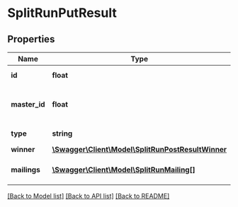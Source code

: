 # SplitRunPutResult

## Properties
Name | Type | Description | Notes
------------ | ------------- | ------------- | -------------
**id** | **float** | id of splitrun | 
**master_id** | **float** | id of splitrun master mailing | 
**type** | **string** | type of splitrun test | 
**winner** | [**\Swagger\Client\Model\SplitRunPostResultWinner**](SplitRunPostResultWinner.md) |  | 
**mailings** | [**\Swagger\Client\Model\SplitRunMailing[]**](SplitRunMailing.md) | list of mailing objects | 

[[Back to Model list]](../README.md#documentation-for-models) [[Back to API list]](../README.md#documentation-for-api-endpoints) [[Back to README]](../README.md)


